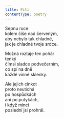 ```yaml
---
title: Pití
contentType: poetry
---
```


<section>

Sepnu ruce  
kolem číše nad červeným,  
aby nebylo tak chladné,  
jak je chladné tvoje srdce.

</section>

<section>

Možná roztaje ten pohár  
tenký  
čímsi sladce podvečerním,  
co spí na dně  
každé vinné sklenky.

</section>

<section>

Ale jejich cinkot  
proto neutichá  
po hospůdkách  
ani po putykách,  
i když minci  
poslední jsi prohrál.

</section>
